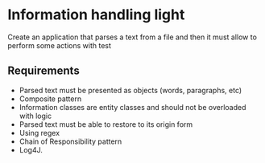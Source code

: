 
# Information handling light #

Create an application that parses a text from a file and then it must allow to perform some actions with test 
## Requirements ##
* Parsed text must be presented as objects  (words, paragraphs, etc) 
*  Composite pattern
* Information classes are entity classes and should not be overloaded with logic
* Parsed text must be able to restore to its origin form
* Using regex 
* Chain of Responsibility pattern
*  Log4J.
